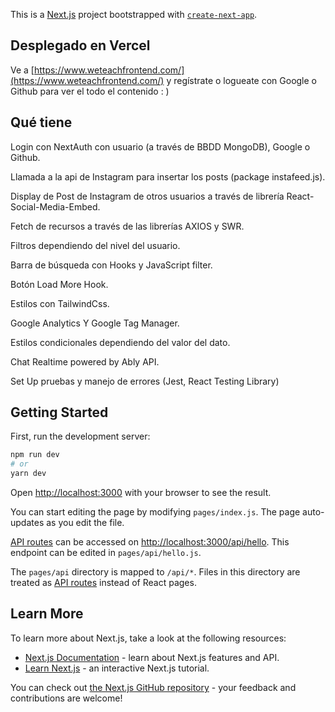 This is a [Next.js](https://nextjs.org/) project bootstrapped with [`create-next-app`](https://github.com/vercel/next.js/tree/canary/packages/create-next-app).
## Desplegado en Vercel

Ve a [https://www.weteachfrontend.com/](https://www.weteachfrontend.com/) y regístrate o logueate con Google o Github para ver el todo el contenido : )

## Qué tiene

Login con NextAuth con usuario (a través de BBDD MongoDB), Google o Github.

Llamada a la api de Instagram para insertar los posts (package instafeed.js).

Display de Post de Instagram de otros usuarios a través de librería React-Social-Media-Embed.

Fetch de recursos a través de las librerías AXIOS y SWR.

Filtros dependiendo del nivel del usuario.

Barra de búsqueda con Hooks y JavaScript filter.

Botón Load More Hook.

Estilos con TailwindCss.

Google Analytics Y Google Tag Manager.

Estilos condicionales dependiendo del valor del dato.

Chat Realtime powered by Ably API.

Set Up pruebas y manejo de errores (Jest, React Testing Library)
## Getting Started

First, run the development server:

```bash
npm run dev
# or
yarn dev
```

Open [http://localhost:3000](http://localhost:3000) with your browser to see the result.

You can start editing the page by modifying `pages/index.js`. The page auto-updates as you edit the file.

[API routes](https://nextjs.org/docs/api-routes/introduction) can be accessed on [http://localhost:3000/api/hello](http://localhost:3000/api/hello). This endpoint can be edited in `pages/api/hello.js`.

The `pages/api` directory is mapped to `/api/*`. Files in this directory are treated as [API routes](https://nextjs.org/docs/api-routes/introduction) instead of React pages.

## Learn More

To learn more about Next.js, take a look at the following resources:

- [Next.js Documentation](https://nextjs.org/docs) - learn about Next.js features and API.
- [Learn Next.js](https://nextjs.org/learn) - an interactive Next.js tutorial.

You can check out [the Next.js GitHub repository](https://github.com/vercel/next.js/) - your feedback and contributions are welcome!

